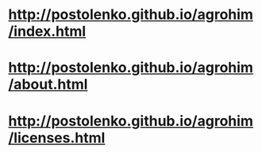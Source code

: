 # http://postolenko.github.io/agrohim/index.html
# http://postolenko.github.io/agrohim/about.html
# http://postolenko.github.io/agrohim/licenses.html